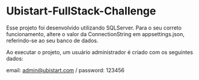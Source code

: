 # Ubistart-FullStack-Challenge
Esse projeto foi desenvolvido utilizando SQLServer. Para o seu correto funcionamento, altere o valor da ConnectionString em appsettings.json, referindo-se ao seu banco de dados.

Ao executar o projeto, um usuário administrador é criado com os seguintes dados:

email: admin@ubistart.com / password: 123456
